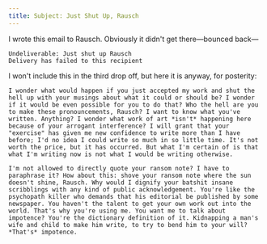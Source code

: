 ```yaml
---
title: Subject: Just Shut Up, Rausch
---
```


I wrote this email to Rausch. Obviously it didn't get there—bounced back—

    Undeliverable: Just shut up Rausch  
    Delivery has failed to this recipient

I won't include this in the third drop off, but here it is anyway, for posterity:

`I wonder what would happen if you just accepted my work and shut the hell up with your musings about what it could or should be? I wonder if it would be even possible for you to do that? Who the hell are you to make these pronouncements, Rausch? I want to know what you've written. Anything? I wonder what work of art *isn't* happening here because of your arrogant interference? I will grant that your "exercise" has given me new confidence to write more than I have before; I'd no idea I could write so much in so little time. It's not worth the price, but it has occurred. But what I'm certain of is that what I'm writing now is not what I would be writing otherwise.`

`I'm not allowed to directly quote your ransom note? I have to paraphrase it? How about this: shove your ransom note where the sun doesn't shine, Rausch. Why would I dignify your batshit insane scribblings with any kind of public acknowledgement. You're like the psychopath killer who demands that his editorial be published by some newspaper. You haven't the talent to get your own work out into the world. That's why you're using me. You want me to talk about impotence? You're the dictionary definition of it. Kidnapping a man's wife and child to make him write, to try to bend him to your will? *That's* impotence.`